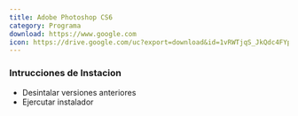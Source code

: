 ```yaml
---
title: Adobe Photoshop CS6
category: Programa
download: https://www.google.com
icon: https://drive.google.com/uc?export=download&id=1vRWTjqS_JkQdc4FYpLu7keA8Rl0THSer
---
```


### Intrucciones de Instacion

- Desintalar versiones anteriores
- Ejercutar instalador
